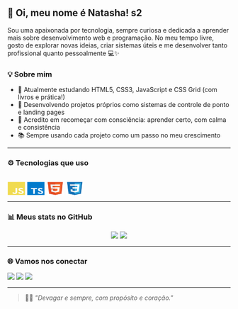 ## 🌸 Oi, meu nome é Natasha! s2

Sou uma apaixonada por tecnologia, sempre curiosa e dedicada a aprender mais sobre desenvolvimento web e programação. No meu tempo livre, gosto de explorar novas ideias, criar sistemas úteis e me desenvolver tanto profissional quanto pessoalmente 💻✨

### 💡 Sobre mim
- 🌱 Atualmente estudando HTML5, CSS3, JavaScript e CSS Grid (com livros e prática!)
- 💼 Desenvolvendo projetos próprios como sistemas de controle de ponto e landing pages
- 🧠 Acredito em recomeçar com consciência: aprender certo, com calma e consistência
- 📚 Sempre usando cada projeto como um passo no meu crescimento

---

### ⚙️ Tecnologias que uso

<div style="display: inline_block"><br>
  <img align="center" alt="Js" height="30" width="40" src="https://raw.githubusercontent.com/devicons/devicon/master/icons/javascript/javascript-plain.svg">
  <img align="center" alt="Ts" height="30" width="40" src="https://raw.githubusercontent.com/devicons/devicon/master/icons/typescript/typescript-plain.svg">
  <img align="center" alt="HTML" height="30" width="40" src="https://raw.githubusercontent.com/devicons/devicon/master/icons/html5/html5-original.svg">
  <img align="center" alt="CSS" height="30" width="40" src="https://raw.githubusercontent.com/devicons/devicon/master/icons/css3/css3-original.svg">
</div>

---

### 📊 Meus stats no GitHub

<div align="center">
  <img height="180em" src="https://github-readme-stats.vercel.app/api?username=Natys2&show_icons=true&theme=dark&include_all_commits=true&count_private=true"/>
  <img height="180em" src="https://github-readme-stats.vercel.app/api/top-langs/?username=Natys2&layout=compact&langs_count=7&theme=dark"/>
</div>

---

### 🌐 Vamos nos conectar

<div> 
  <a href="https://www.instagram.com/natashx_m.m/" target="_blank"><img src="https://img.shields.io/badge/-Instagram-%23E4405F?style=for-the-badge&logo=instagram&logoColor=white" target="_blank"></a>
  <a href="https://discord.gg/NBkfYtPuDU" target="_blank"><img src="https://img.shields.io/badge/Discord-7289DA?style=for-the-badge&logo=discord&logoColor=white" target="_blank"></a> 
  <a href="mailto:natashamassetti@gmail.com"><img src="https://img.shields.io/badge/-Gmail-%23333?style=for-the-badge&logo=gmail&logoColor=white" target="_blank"></a>
</div>

---

> 🧘‍♀️ *"Devagar e sempre, com propósito e coração."*
